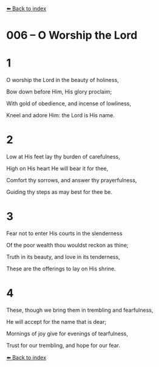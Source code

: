 [⬅️ Back to index](../README.md)

# 006 – O Worship the Lord





# 1

O worship the Lord in the beauty of holiness,

Bow down before Him, His glory proclaim;

With gold of obedience, and incense of lowliness,

Kneel and adore Him: the Lord is His name.



# 2

Low at His feet lay thy burden of carefulness,

High on His heart He will bear it for thee,

Comfort thy sorrows, and answer thy prayerfulness,

Guiding thy steps as may best for thee be.



# 3

Fear not to enter His courts in the slenderness

Of the poor wealth thou wouldst reckon as thine;

Truth in its beauty, and love in its tenderness,

These are the offerings to lay on His shrine.



# 4

These, though we bring them in trembling and fearfulness,

He will accept for the name that is dear;

Mornings of joy give for evenings of tearfulness,

Trust for our trembling, and hope for our fear.

[⬅️ Back to index](../README.md)
